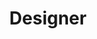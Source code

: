 ---
name: "Peach Quintana"
title: "Designer"
twitter: "PeachQuintana"
instagram: "PeachQuintana"
featuredImage: "./peach-quintana.jpg"
---